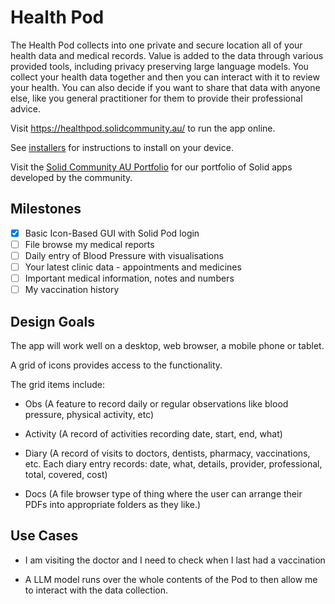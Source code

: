 # Health Pod

The Health Pod collects into one private and secure location all of
your health data and medical records. Value is added to the data
through various provided tools, including privacy preserving large
language models. You collect your health data together and then you
can interact with it to review your health. You can also decide if you
want to share that data with anyone else, like you general
practitioner for them to provide their professional advice.

Visit https://healthpod.solidcommunity.au/ to run the app online.

See [installers](installers/README.md) for instructions to install on
your device.

Visit the [Solid Community AU Portfolio](https://solidcommunity.au)
for our portfolio of Solid apps developed by the community.

## Milestones

- [X] Basic Icon-Based GUI with Solid Pod login
- [ ] File browse my medical reports
- [ ] Daily entry of Blood Pressure with visualisations
- [ ] Your latest clinic data - appointments and medicines
- [ ] Important medical information, notes and numbers
- [ ] My vaccination history

## Design Goals

The app will work well on a desktop, web browser, a mobile phone or
tablet.

A grid of icons provides access to the functionality.

The grid items include:

+ Obs (A feature to record daily or regular observations like
  blood pressure, physical activity, etc)

+ Activity (A record of activities recording date, start, end, what)

+ Diary (A record of visits to doctors, dentists, pharmacy,
  vaccinations, etc. Each diary entry records: date, what, details,
  provider, professional, total, covered, cost)

+ Docs (A file browser type of thing where the user can arrange their
  PDFs into appropriate folders as they like.)

## Use Cases

+ I am visiting the doctor and I need to check when I last had a
  vaccination

+ A LLM model runs over the whole contents of the Pod to then allow me
  to interact with the data collection.
